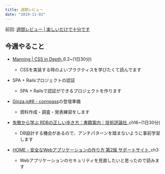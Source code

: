 ```yaml
---
title: 週間レビュー
date: "2019-11-03"
---
```


前回: [週間レビュー | 楽しいだけで十分です](https://yinm.info/20191027/)

## 今週やること

- [Manning | CSS in Depth](https://www.manning.com/books/css-in-depth)_6.2~(1日30分)
  - CSSを実装する時のよいプラクティスを学びたくて読んでます

- SPA + Railsプロジェクトの認証
  - SPA + Railsで認証ができるプロジェクトを作ります

- [Ginza.js#6 - connpass](https://ginzajs.connpass.com/event/150708/)の登壇準備
  - 資料作成・調査・発表練習をします

- [失敗から学ぶ RDBの正しい歩き方：書籍案内｜技術評論社](https://gihyo.jp/book/2019/978-4-297-10408-5)_ch16~(1日30分)
  - DB設計する機会があるので、アンチパターンを踏まないように事前学習します

- [HOME - 安全なWebアプリケーションの作り方 第2版 サポートサイト](http://wasbook.org/)_ch3
  - Webアプリケーションのセキュリティを見直したいと思ったので読みます
